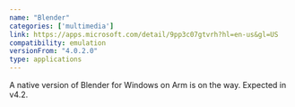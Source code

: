 ```yaml
---
name: "Blender"
categories: ['multimedia']
link: https://apps.microsoft.com/detail/9pp3c07gtvrh?hl=en-us&gl=US
compatibility: emulation
versionFrom: "4.0.2.0"
type: applications
---
```


A native version of Blender for Windows on Arm is on the way. Expected in v4.2.
